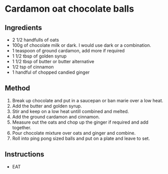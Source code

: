 # Cardamon oat chocolate balls

## Ingredients 
- 2 1/2 handfulls of oats
- 100g of chocolate milk or dark. I would use dark or a combination.
- 1 teaspoon of ground cardamon, add more if required
- 1 1/2 tbsp of golden syrup
- 1 1/2 tbsp of butter or butter alternative
- 1/2 tsp of cinnamon
- 1 handful of chopped candied ginger

## Method

1. Break up chocolate and put in a saucepan or ban marie over a low heat.
2. Add the butter and golden syrup. 
3. Stir and keep on a low heat untill combined and melted. 
4. Add the ground cardamon and cinnamon.
5. Measure out the oats and chop up the ginger if required and add together.
6. Pour chocolate mixture over oats and ginger and combine.
7. Roll into ping pong sized balls and put on a plate and leave to set. 

## Instructions
- EAT


